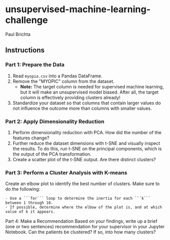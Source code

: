 # unsupervised-machine-learning-challenge
Paul Brichta

## Instructions
### Part 1: Prepare the Data
1. Read ```myopia.csv``` into a Pandas DataFrame.
2. Remove the "MYOPIC" column from the dataset.
    - **Note:** The target column is needed for supervised machine learning, but it will make an unsupervised model biased. After all, the target column is effectively providing clusters already!
3. Standardize your dataset so that columns that contain larger values do not influence the outcome more than columns with smaller values.

### Part 2: Apply Dimensionality Reduction
1. Perform dimensionality reduction with PCA. How did the number of the features change?
2. Further reduce the dataset dimensions with t-SNE and visually inspect the results. To do this, run t-SNE on the principal components, which is the output of the PCA transformation.
3. Create a scatter plot of the t-SNE output. Are there distinct clusters?

### Part 3: Perform a Cluster Analysis with K-means
Create an elbow plot to identify the best number of clusters. Make sure to do the following:

    - Use a ```for``` loop to determine the inertia for each ```k``` between 1 through 10.
    - If possible, determine where the elbow of the plot is, and at which value of k it appears.

Part 4: Make a Recommendation
Based on your findings, write up a brief (one or two sentences) recommendation for your supervisor in your Jupyter Notebook. Can the patients be clustered? If so, into how many clusters?
